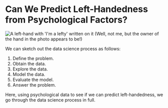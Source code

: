 # Can We Predict Left-Handedness from Psychological Factors?

![A left-hand with 'I'm a lefty' written on it](https://imgur.com/BhrAgSx.jpg)
(Well, not me, but the owner of the hand in the photo appears to be!)

We can sketch out the data science process as follows:

1. Define the problem.
2. Obtain the data.
3. Explore the data.
4. Model the data.
5. Evaluate the model.
6. Answer the problem.

Here, using psychological data to see if we can predict left-handedness, we go through the data science process in full.
